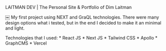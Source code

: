 LAITMAN DEV | The Personal Site & Portfolio of Dim Laitman

￼
My first project using NEXT and GraQL technologies. 
There were many design options what i tested, but in the end I decided to make it an minimal and light.


Technologies that I used:
    * React JS
    * Next JS
    * Tailwind CSS
    * Apollo
    * GraphCMS
    * Vercel
